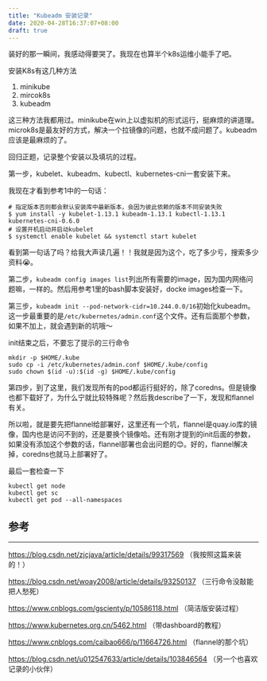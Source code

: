 ```yaml
---
title: "Kubeadm 安装记录"
date: 2020-04-28T16:37:07+08:00
draft: true
---
```


装好的那一瞬间，我感动得要哭了。我现在也算半个k8s运维小能手了吧。

安装K8s有这几种方法

1. minikube
2. mircok8s
3. kubeadm

这三种方法我都用过。minikube在win上以虚拟机的形式运行，挺麻烦的讲道理。microk8s是最友好的方式，解决一个拉镜像的问题，也就不成问题了。kubeadm应该是最麻烦的了。

回归正题，记录整个安装以及填坑的过程。

第一步，kubelet、kubeadm、kubectl、kubernetes-cni一套安装下来。

我现在才看到参考1中的一句话：

```shell
# 指定版本否则都会默认安装库中最新版本，会因为彼此依赖的版本不同安装失败
$ yum install -y kubelet-1.13.1 kubeadm-1.13.1 kubectl-1.13.1   kubernetes-cni-0.6.0
# 设置开机启动并启动kubelet
$ systemctl enable kubelet && systemctl start kubelet
```

看到第一句话了吗？给我大声读几遍！！我就是因为这个，吃了多少亏，搜索多少资料😭。

第二步，`kubeadm config images list`列出所有需要的image，因为国内网络问题嘛，一样的。然后用参考1里的bash脚本安装好，docke images检查一下。

第三步，`kubeadm init --pod-network-cidr=10.244.0.0/16`初始化kubeadm。这一步最重要的是`/etc/kubernetes/admin.conf`这个文件。还有后面那个参数，如果不加上，就会遇到新的坑哦～

init结束之后，不要忘了提示的三行命令

```shell
mkdir -p $HOME/.kube
sudo cp -i /etc/kubernetes/admin.conf $HOME/.kube/config
sudo chown $(id -u):$(id -g) $HOME/.kube/config
```

第四步，到了这里，我们发现所有的pod都运行挺好的，除了coredns。但是镜像也都下载好了，为什么宁就比较特殊呢？然后我describe了一下，发现和flannel有关。

所以啦，就是要先把flannel给部署好，这里还有一个坑，flannel是quay.io库的镜像，国内也是访问不到的，还是要换个镜像哈。还有刚才提到的init后面的参数，如果没有添加这个参数的话，flannel部署也会出问题的😊。好的，flannel解决掉，coredns也就马上部署好了。

最后一套检查一下

```shell
kubectl get node
kubectl get sc
kubectl get pod --all-namespaces
```

## 参考

---

https://blog.csdn.net/zjcjava/article/details/99317569 （我按照这篇来装的！）

https://blog.csdn.net/woay2008/article/details/93250137 （三行命令没敲能把人愁死）

https://www.cnblogs.com/gscienty/p/10586118.html （简洁版安装过程）

https://www.kubernetes.org.cn/5462.html （带dashboard的教程）

https://www.cnblogs.com/caibao666/p/11664726.html （flannel的那个坑）

https://blog.csdn.net/u012547633/article/details/103846564 （另一个也喜欢记录的小伙伴）